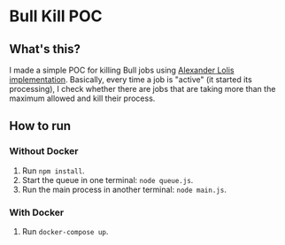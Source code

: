 # Bull Kill POC

## What's this?

I made a simple POC for killing Bull jobs using [Alexander Lolis implementation](https://github.com/alolis/www.alexanderlolis.com/blob/master/blog/riding-the-bull.md#removing-an-active-job-in-sandboxed-environments). Basically, every time a job is "active" (it started its processing), I check whether there are jobs that are taking more than the maximum allowed and kill their process.

## How to run

### Without Docker

1. Run `npm install`.
2. Start the queue in one terminal: `node queue.js`.
3. Run the main process in another terminal: `node main.js`.

### With Docker
1. Run `docker-compose up`.
